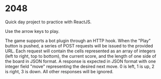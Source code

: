 2048
====

Quick day project to practice with ReactJS.

Use the arrow keys to play.

The game supports a bot plugin through an HTTP hook. When the "Play" button is
pushed, a series of POST requests will be issued to the provided URL. Each
request will contain the cells represented as an array of integers (left to
right, top to bottom), the current score, and the length of one side of the
board in JSON format. A response is expected in JSON format with one integer
field "move" representing the desired next move. 0 is left, 1 is up, 2 is
right, 3 is down. All other responses will be ignored.
